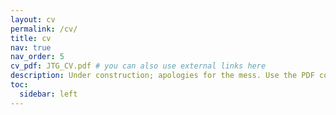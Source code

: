 ```yaml
---
layout: cv
permalink: /cv/
title: cv
nav: true
nav_order: 5
cv_pdf: JTG_CV.pdf # you can also use external links here
description: Under construction; apologies for the mess. Use the PDF copy wherever possible.
toc:
  sidebar: left
---
```

